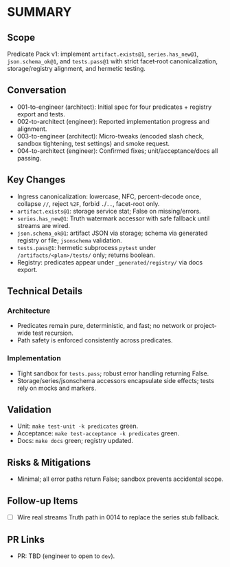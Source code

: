 # SUMMARY

## Scope
Predicate Pack v1: implement `artifact.exists@1`, `series.has_new@1`, `json.schema_ok@1`, and `tests.pass@1` with strict facet‑root canonicalization, storage/registry alignment, and hermetic testing.

## Conversation
- 001-to-engineer (architect): Initial spec for four predicates + registry export and tests.
- 002-to-architect (engineer): Reported implementation progress and alignment.
- 003-to-engineer (architect): Micro-tweaks (encoded slash check, sandbox tightening, test settings) and smoke request.
- 004-to-architect (engineer): Confirmed fixes; unit/acceptance/docs all passing.

## Key Changes
- Ingress canonicalization: lowercase, NFC, percent-decode once, collapse `//`, reject `%2F`, forbid `.`/`..`, facet-root only.
- `artifact.exists@1`: storage service stat; False on missing/errors.
- `series.has_new@1`: Truth watermark accessor with safe fallback until streams are wired.
- `json.schema_ok@1`: artifact JSON via storage; schema via generated registry or file; `jsonschema` validation.
- `tests.pass@1`: hermetic subprocess `pytest` under `/artifacts/<plan>/tests/` only; returns boolean.
- Registry: predicates appear under `_generated/registry/` via docs export.

## Technical Details
### Architecture
- Predicates remain pure, deterministic, and fast; no network or project-wide test recursion.
- Path safety is enforced consistently across predicates.

### Implementation
- Tight sandbox for `tests.pass`; robust error handling returning False.
- Storage/series/jsonschema accessors encapsulate side effects; tests rely on mocks and markers.

## Validation
- Unit: `make test-unit -k predicates` green.
- Acceptance: `make test-acceptance -k predicates` green.
- Docs: `make docs` green; registry updated.

## Risks & Mitigations
- Minimal; all error paths return False; sandbox prevents accidental scope.

## Follow-up Items
- [ ] Wire real streams Truth path in 0014 to replace the series stub fallback.

## PR Links
- PR: TBD (engineer to open to `dev`).

